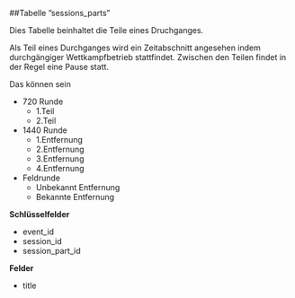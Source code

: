 ##Tabelle ”sessions_parts”

Dies Tabelle beinhaltet die Teile eines Druchganges. 

Als Teil eines Durchganges wird ein Zeitabschnitt angesehen indem durchgängiger Wettkampfbetrieb stattfindet. Zwischen den Teilen findet in der Regel eine Pause statt.

Das können sein
* 720 Runde
    * 1.Teil
    * 2.Teil
* 1440 Runde
    * 1.Entfernung
    * 2.Entfernung
    * 3.Entfernung
    * 4.Entfernung
* Feldrunde
    * Unbekannt Entfernung
    * Bekannte Entfernung


**Schlüsselfelder**

* event_id
* session_id
* session_part_id

**Felder**

* title
